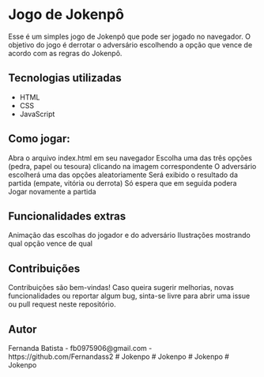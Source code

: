 # Jogo de Jokenpô

Esse é um simples jogo de Jokenpô que pode ser jogado no navegador. O objetivo do jogo é derrotar o adversário escolhendo a opção que vence de acordo com as regras do Jokenpô.

<h2>Tecnologias utilizadas</h2>
<ul>
    <li>HTML</li>
    <li>CSS</li>
    <li>JavaScript</li>
</ul>

<h2>Como jogar:</h2>
Abra o arquivo index.html em seu navegador
Escolha uma das três opções (pedra, papel ou tesoura) clicando na imagem correspondente
O adversário escolherá uma das opções aleatoriamente
Será exibido o resultado da partida (empate, vitória ou derrota)
Só espera que em seguida podera Jogar novamente a partida

<h2>Funcionalidades extras</h2>
Animação das escolhas do jogador e do adversário
Ilustrações mostrando qual opção vence de qual

<h2>Contribuições</h2>
Contribuições são bem-vindas! Caso queira sugerir melhorias, novas funcionalidades ou reportar algum bug, sinta-se livre para abrir uma issue ou pull request neste repositório.

<h2>Autor</h2>
Fernanda Batista - fb0975906@gmail.com - https://github.com/Fernandass2
#   J o k e n p o  
 #   J o k e n p o  
 #   J o k e n p o  
 #   J o k e n p o  
 